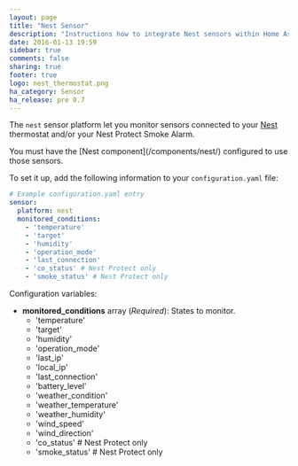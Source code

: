 ```yaml
---
layout: page
title: "Nest Sensor"
description: "Instructions how to integrate Nest sensors within Home Assistant."
date: 2016-01-13 19:59
sidebar: true
comments: false
sharing: true
footer: true
logo: nest_thermostat.png
ha_category: Sensor
ha_release: pre 0.7
---
```



The `nest` sensor platform let you monitor sensors connected to your [Nest](https://nest.com) thermostat and/or your Nest Protect Smoke Alarm.

<p class='note'>
You must have the [Nest component](/components/nest/) configured to use those sensors.
</p>

To set it up, add the following information to your `configuration.yaml` file:

```yaml
# Example configuration.yaml entry
sensor:
  platform: nest
  monitored_conditions:
    - 'temperature'
    - 'target'
    - 'humidity'
    - 'operation_mode'
    - 'last_connection'
    - 'co_status' # Nest Protect only
    - 'smoke_status' # Nest Protect only
```

Configuration variables:

- **monitored_conditions** array (*Required*): States to monitor.
  - 'temperature'
  - 'target'
  - 'humidity'
  - 'operation_mode'
  - 'last_ip'
  - 'local_ip'
  - 'last_connection'
  - 'battery_level'
  - 'weather_condition'
  - 'weather_temperature'
  - 'weather_humidity'
  - 'wind_speed'
  - 'wind_direction'
  - 'co_status' # Nest Protect only
  - 'smoke_status' # Nest Protect only

